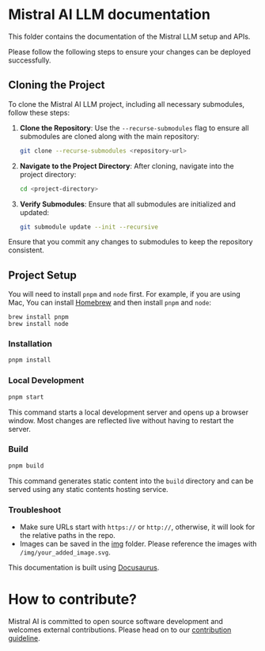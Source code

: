 # Mistral AI LLM documentation

This folder contains the documentation of the Mistral LLM setup and APIs.

Please follow the following steps to ensure your changes can be deployed
successfully.

## Cloning the Project

To clone the Mistral AI LLM project, including all necessary submodules, follow these steps:

1. **Clone the Repository**: Use the `--recurse-submodules` flag to ensure all submodules are cloned along with the main repository:

   ```bash
   git clone --recurse-submodules <repository-url>
   ```

2. **Navigate to the Project Directory**: After cloning, navigate into the project directory:

   ```bash
   cd <project-directory>
   ```

3. **Verify Submodules**: Ensure that all submodules are initialized and updated:
   ```bash
   git submodule update --init --recursive
   ```

Ensure that you commit any changes to submodules to keep the repository consistent.

## Project Setup

You will need to install `pnpm` and `node` first. For example, if you are using Mac, You can install [Homebrew](https://brew.sh/) and then install `pnpm` and `node`:

```
brew install pnpm
brew install node
```

### Installation

```bash
pnpm install
```

### Local Development

```bash
pnpm start
```

This command starts a local development server and opens up a browser window. Most changes are reflected live without having to restart the server.

### Build

```bash
pnpm build
```

This command generates static content into the `build` directory and can be served using any static contents hosting service.

### Troubleshoot

- Make sure URLs start with `https://` or `http://`, otherwise, it will look for the relative paths in the repo.
- Images can be saved in the [img](https://github.com/mistralai/platform-docs-public/tree/main/static/img) folder. Please reference the images with `/img/your_added_image.svg`.

This documentation is built using [Docusaurus](https://docusaurus.io/).

# How to contribute?

Mistral AI is committed to open source software development and welcomes external contributions. Please head on to our [contribution guideline](https://docs.mistral.ai/guides/contribute/). 
